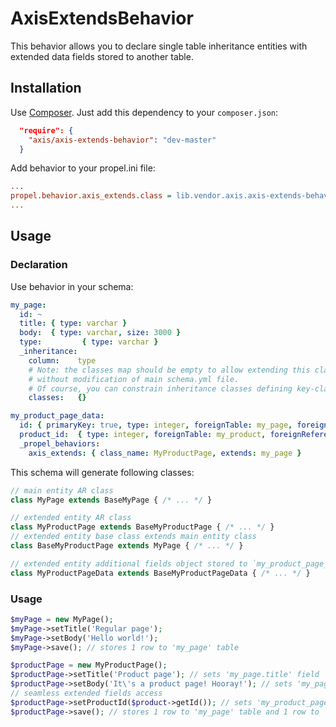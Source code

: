 AxisExtendsBehavior
===================

This behavior allows you to declare single table inheritance entities with extended data fields
stored to another table.

Installation
------------

Use [Composer](http://getcomposer.org/). Just add this dependency to your `composer.json`:

```json
  "require": {
    "axis/axis-extends-behavior": "dev-master"
  }
```

Add behavior to your propel.ini file:
```ini
...
propel.behavior.axis_extends.class = lib.vendor.axis.axis-extends-behavior.lib.AxisExtendsBehavior
...
```

Usage
-----

### Declaration

Use behavior in your schema:
```yml
my_page:
  id: ~
  title: { type: varchar }
  body:  { type: varchar, size: 3000 }
  type:         { type: varchar }
  _inheritance:
    column:    type
    # Note: the classes map should be empty to allow extending this class from any plugins 
    # without modification of main schema.yml file. 
    # Of course, you can constrain inheritance classes defining key-classes map here if you want.
    classes:   {} 

my_product_page_data:
  id: { primaryKey: true, type: integer, foreignTable: my_page, foreignReference: id, onDelete: cascade, required: true }
  product_id:  { type: integer, foreignTable: my_product, foreignReference: id, onDelete: restrict }
  _propel_behaviors:
    axis_extends: { class_name: MyProductPage, extends: my_page }
```

This schema will generate following classes:
```php
// main entity AR class
class MyPage extends BaseMyPage { /* ... */ }

// extended entity AR class
class MyProductPage extends BaseMyProductPage { /* ... */ }
// extended entity base class extends main entity class
class BaseMyProductPage extends MyPage { /* ... */ }

// extended entity additional fields object stored to `my_product_page_data`
class MyProductPageData extends BaseMyProductPageData { /* ... */ }
```

### Usage

```php
$myPage = new MyPage();
$myPage->setTitle('Regular page');
$myPage->setBody('Hello world!');
$myPage->save(); // stores 1 row to 'my_page' table

$productPage = new MyProductPage();
$productPage->setTitle('Product page'); // sets 'my_page.title' field
$productPage->setBody('It\'s a product page! Hooray!'); // sets 'my_page.body' field
// seamless extended fields access
$productPage->setProductId($product->getId()); // sets 'my_product_page_data.product_id' field
$productPage->save(); // stores 1 row to 'my_page' table and 1 row to 'my_product_page_data' table
```
